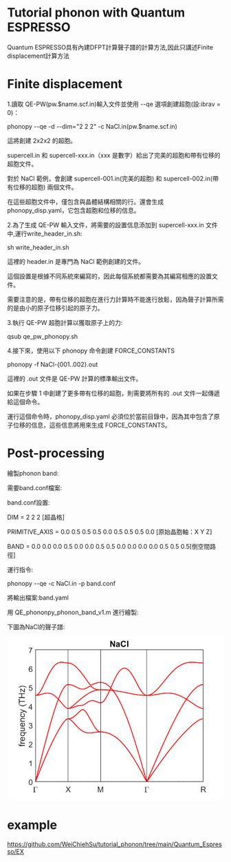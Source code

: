 # Tutorial phonon with Quantum ESPRESSO
Quantum ESPRESSO具有內建DFPT計算聲子譜的計算方法,因此只講述Finite displacement計算方法
# Finite displacement
1.讀取 QE-PW(pw.$name.scf.in)輸入文件並使用 --qe 選項創建超胞(設:ibrav = 0)：

phonopy --qe -d --dim="2 2 2" -c NaCl.in(pw.$name.scf.in)

這將創建 2x2x2 的超胞。

supercell.in 和 supercell-xxx.in（xxx 是數字）給出了完美的超胞和帶有位移的超胞文件。

對於 NaCl 範例，會創建 supercell-001.in(完美的超胞) 和 supercell-002.in(帶有位移的超胞) 兩個文件。

在這些超胞文件中，僅包含與晶體結構相關的行。還會生成 phonopy_disp.yaml，它包含超胞和位移的信息。

2.為了生成 QE-PW 輸入文件，將需要的設置信息添加到 supercell-xxx.in 文件中,運行write_header_in.sh:

sh write_header_in.sh

這裡的 header.in 是專門為 NaCl 範例創建的文件。

這個設置是根據不同系統來編寫的，因此每個系統都需要為其編寫相應的設置文件。

需要注意的是，帶有位移的超胞在進行力計算時不能進行放鬆，因為聲子計算所需的是由小的原子位移引起的原子力。

3.執行 QE-PW 超胞計算以獲取原子上的力:

qsub qe_pw_phonopy.sh

4.接下來，使用以下 phonopy 命令創建 FORCE_CONSTANTS

phonopy -f NaCl-{001..002}.out

這裡的 .out 文件是 QE-PW 計算的標準輸出文件。

如果在步驟 1 中創建了更多帶有位移的超胞，則需要將所有的 .out 文件一起傳遞給這個命令。

運行這個命令時，phonopy_disp.yaml 必須位於當前目錄中，因為其中包含了原子位移的信息，這些信息將用來生成 FORCE_CONSTANTS。

# Post-processing

繪製phonon band:

需要band.conf檔案:

band.conf設置:

DIM = 2 2 2 [超晶格]

PRIMITIVE_AXIS = 0.0 0.5 0.5  0.5 0.0 0.5  0.5 0.5 0.0 [原始晶胞軸：X Y Z]

BAND = 0.0 0.0 0.0   0.5 0.0 0.0   0.5 0.5 0.0   0.0 0.0 0.0   0.5 0.5 0.5[倒空間路徑]

運行指令:

phonopy --qe -c NaCl.in -p band.conf

將輸出檔案:band.yaml

用 QE_phononpy_phonon_band_v1.m 進行繪製:

下圖為NaCl的聲子譜:

![圖片描述](https://github.com/WeiChiehSu/tutorial_phonon/blob/main/Quantum_Espresso/phonon-band.png)

# example

https://github.com/WeiChiehSu/tutorial_phonon/tree/main/Quantum_Espresso/EX
